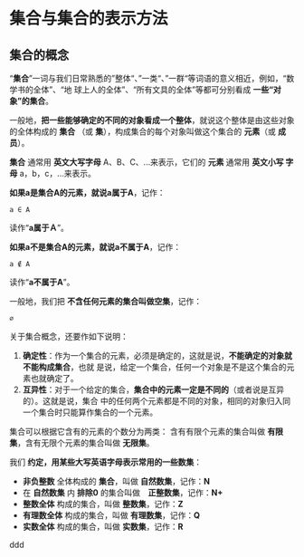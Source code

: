 集合与集合的表示方法
================================================================================
## 集合的概念
“**集合**”一词与我们日常熟悉的”整体“、”一类“、”一群“等词语的意义相近，例如，“数学书的全体”、“地
球上人的全体”、“所有文具的全体”等都可分别看成 **一些“对象”的集合**。

一般地，**把一些能够确定的不同的对象看成一个整体**，就说这个整体是由这些对象的全体构成的 **集合**
（或 **集**），构成集合的每个对象叫做这个集合的 **元素**（或 **成员**）。

**集合** 通常用 **英文大写字母** A、B、C、...来表示，它们的 **元素** 通常用 **英文小写
字母** a，b，c，...来表示。

**如果a是集合A的元素，就说a属于A**，记作：
```
a ∈ A
```
读作“**a属于Ａ**”。

**如果a不是集合A的元素，就说a不属于A**，记作：
```
a ∉ A
```
读作“**a不属于A**”。

一般地，我们把 **不含任何元素的集合叫做空集**，记作：
```
∅
```
关于集合概念，还要作如下说明：
1. **确定性**：作为一个集合的元素，必须是确定的，这就是说，**不能确定的对象就不能构成集合**，也就
是说，给定一个集合，任何一个对象是不是这个集合的元素也就确定了。
2. **互异性**：对于一个给定的集合，**集合中的元素一定是不同的**（或者说是互异的）。这就是说，集合
中的任何两个元素都是不同的对象，相同的对象归入同一个集合时只能算作集合的一个元素。

集合可以根据它含有的元素的个数分为两类：
含有有限个元素的集合叫做 **有限集**，含有无限个元素的集合叫做 **无限集**。

我们 **约定，用某些大写英语字母表示常用的一些数集**：
+ **非负整数** 全体构成的 **集合**，叫做 **自然数集**，记作：**N**
+ 在 **自然数集** 内 **排除0** 的集合叫做　**正整数集**，记作：**N+**
+ **整数全体** 构成的集合，叫做 **整数集**，记作：**Z**
+ **有理数全体** 构成的集合，叫做 **有理数集**，记作：**Q**
+ **实数全体** 构成的集合，叫做 **实数集**，记作：**R**






































ddd

